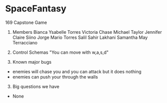 # SpaceFantasy
 169 Capstone Game

1. Members
Bianca Ysabelle Torres Victoria
Chase Michael Taylor
Jennifer Claire Siino
Jorge Mario Torres
Salil Sahir Lakhani
Samantha May Terracciano

2. Control Schemas
"You can move with w,a,s,d" 

3. Known major bugs
- enemies will chase you and you can attack but it does nothing
- enemies can push your through the walls

3. Big questions we have
- None
